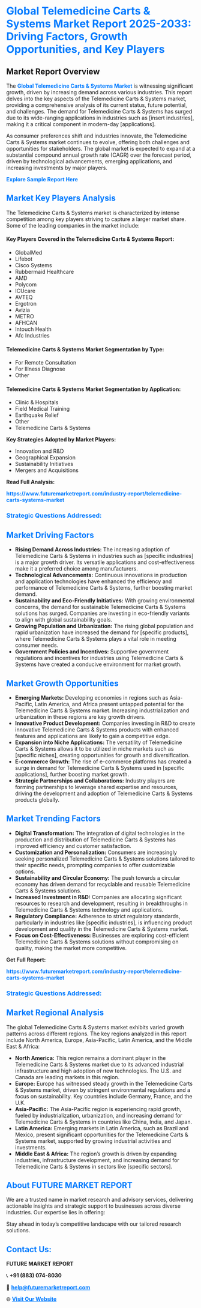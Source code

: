 <h1 style="color: #007BFF;">Global Telemedicine Carts & Systems Market Report 2025-2033: Driving Factors, Growth Opportunities, and Key Players</h1>

<section id="overview">
<h2>Market Report Overview</h2>
<p>The <a href="https://www.futuremarketreport.com/industry-report/telemedicine-carts-systems-market" style="color: #007BFF; text-decoration: none;"><strong>Global Telemedicine Carts & Systems Market</strong></a> is witnessing significant growth, driven by increasing demand across various industries. This report delves into the key aspects of the Telemedicine Carts & Systems market, providing a comprehensive analysis of its current status, future potential, and challenges. The demand for Telemedicine Carts & Systems has surged due to its wide-ranging applications in industries such as [insert industries], making it a critical component in modern-day [applications].</p>
<p>As consumer preferences shift and industries innovate, the Telemedicine Carts & Systems market continues to evolve, offering both challenges and opportunities for stakeholders. The global market is expected to expand at a substantial compound annual growth rate (CAGR) over the forecast period, driven by technological advancements, emerging applications, and increasing investments by major players.</p>
</section>

<section id="overview">
<p><a href="https://www.futuremarketreport.com/request-sample/reportId=125171" style="color: #007BFF; text-decoration: none;"><strong>Explore Sample Report Here</strong></a></p>
</section>

<section id="key-players">
<h2 style="color: #007BFF;">Market Key Players Analysis</h2>
<p>The Telemedicine Carts & Systems market is characterized by intense competition among key players striving to capture a larger market share. Some of the leading companies in the market include:</p>
<h4>Key Players Covered in the Telemedicine Carts & Systems Report:</h4>
<ul><li>GlobalMed</li><li>Lifebot</li><li>Cisco Systems</li><li>Rubbermaid Healthcare</li><li>AMD</li><li>Polycom</li><li>ICUcare</li><li>AVTEQ</li><li>Ergotron</li><li>Avizia</li><li>METRO</li><li>AFHCAN</li><li>Intouch Health</li><li>Afc Industries</li></ul>
<h4>Telemedicine Carts & Systems Market Segmentation by Type:</h4>
<ul><li>For Remote Consultation</li><li>For Illness Diagnose</li><li>Other</li></ul>

<h4>Telemedicine Carts & Systems Market Segmentation by Application:</h4>
<ul><li>Clinic &amp; Hospitals</li><li>Field Medical Training</li><li>Earthquake Relief</li><li>Other</li><li>Telemedicine Carts &amp; Systems</li></ul>
<p><strong>Key Strategies Adopted by Market Players:</strong></p>
<ul>
<li>Innovation and R&D</li>
<li>Geographical Expansion</li>
<li>Sustainability Initiatives</li>
<li>Mergers and Acquisitions</li>
</ul>
</section>

<section>
<p><strong>Read Full Analysis: </strong></p><a href="https://www.futuremarketreport.com/industry-report/telemedicine-carts-systems-market" style="color: #007BFF; text-decoration: none;"><strong>https://www.futuremarketreport.com/industry-report/telemedicine-carts-systems-market</strong></a>
<h3 style="color: #007BFF;">Strategic Questions Addressed:</h3>
</section>

<section id="driving-factors">
<h2 style="color: #007BFF;">Market Driving Factors</h2>
<ul>
<li><strong>Rising Demand Across Industries:</strong> The increasing adoption of Telemedicine Carts & Systems in industries such as [specific industries] is a major growth driver. Its versatile applications and cost-effectiveness make it a preferred choice among manufacturers.</li>
<li><strong>Technological Advancements:</strong> Continuous innovations in production and application technologies have enhanced the efficiency and performance of Telemedicine Carts & Systems, further boosting market demand.</li>
<li><strong>Sustainability and Eco-Friendly Initiatives:</strong> With growing environmental concerns, the demand for sustainable Telemedicine Carts & Systems solutions has surged. Companies are investing in eco-friendly variants to align with global sustainability goals.</li>
<li><strong>Growing Population and Urbanization:</strong> The rising global population and rapid urbanization have increased the demand for [specific products], where Telemedicine Carts & Systems plays a vital role in meeting consumer needs.</li>
<li><strong>Government Policies and Incentives:</strong> Supportive government regulations and incentives for industries using Telemedicine Carts & Systems have created a conducive environment for market growth.</li>
</ul>
</section>

<section id="growth-opportunities">
<h2 style="color: #007BFF;">Market Growth Opportunities</h2>
<ul>
<li><strong>Emerging Markets:</strong> Developing economies in regions such as Asia-Pacific, Latin America, and Africa present untapped potential for the Telemedicine Carts & Systems market. Increasing industrialization and urbanization in these regions are key growth drivers.</li>
<li><strong>Innovative Product Development:</strong> Companies investing in R&D to create innovative Telemedicine Carts & Systems products with enhanced features and applications are likely to gain a competitive edge.</li>
<li><strong>Expansion into Niche Applications:</strong> The versatility of Telemedicine Carts & Systems allows it to be utilized in niche markets such as [specific niches], creating opportunities for growth and diversification.</li>
<li><strong>E-commerce Growth:</strong> The rise of e-commerce platforms has created a surge in demand for Telemedicine Carts & Systems used in [specific applications], further boosting market growth.</li>
<li><strong>Strategic Partnerships and Collaborations:</strong> Industry players are forming partnerships to leverage shared expertise and resources, driving the development and adoption of Telemedicine Carts & Systems products globally.</li>
</ul>
</section>

<section id="trending-factors">
<h2 style="color: #007BFF;">Market Trending Factors</h2>
<ul>
<li><strong>Digital Transformation:</strong> The integration of digital technologies in the production and distribution of Telemedicine Carts & Systems has improved efficiency and customer satisfaction.</li>
<li><strong>Customization and Personalization:</strong> Consumers are increasingly seeking personalized Telemedicine Carts & Systems solutions tailored to their specific needs, prompting companies to offer customizable options.</li>
<li><strong>Sustainability and Circular Economy:</strong> The push towards a circular economy has driven demand for recyclable and reusable Telemedicine Carts & Systems solutions.</li>
<li><strong>Increased Investment in R&D:</strong> Companies are allocating significant resources to research and development, resulting in breakthroughs in Telemedicine Carts & Systems technology and applications.</li>
<li><strong>Regulatory Compliance:</strong> Adherence to strict regulatory standards, particularly in industries like [specific industries], is influencing product development and quality in the Telemedicine Carts & Systems market.</li>
<li><strong>Focus on Cost-Effectiveness:</strong> Businesses are exploring cost-efficient Telemedicine Carts & Systems solutions without compromising on quality, making the market more competitive.</li>
</ul>
</section>

<section>
<p><strong>Get Full Report: </strong></p><a href="https://www.futuremarketreport.com/industry-report/telemedicine-carts-systems-market" style="color: #007BFF; text-decoration: none;"><strong>https://www.futuremarketreport.com/industry-report/telemedicine-carts-systems-market</strong></a>
<h3 style="color: #007BFF;">Strategic Questions Addressed:</h3>
</section>


<section id="regional-analysis">
<h2 style="color: #007BFF;">Market Regional Analysis</h2>
<p>The global Telemedicine Carts & Systems market exhibits varied growth patterns across different regions. The key regions analyzed in this report include North America, Europe, Asia-Pacific, Latin America, and the Middle East & Africa:</p>
<ul>
<li><strong>North America:</strong> This region remains a dominant player in the Telemedicine Carts & Systems market due to its advanced industrial infrastructure and high adoption of new technologies. The U.S. and Canada are leading markets in this region.</li>
<li><strong>Europe:</strong> Europe has witnessed steady growth in the Telemedicine Carts & Systems market, driven by stringent environmental regulations and a focus on sustainability. Key countries include Germany, France, and the U.K.</li>
<li><strong>Asia-Pacific:</strong> The Asia-Pacific region is experiencing rapid growth, fueled by industrialization, urbanization, and increasing demand for Telemedicine Carts & Systems in countries like China, India, and Japan.</li>
<li><strong>Latin America:</strong> Emerging markets in Latin America, such as Brazil and Mexico, present significant opportunities for the Telemedicine Carts & Systems market, supported by growing industrial activities and investments.</li>
<li><strong>Middle East & Africa:</strong> The region’s growth is driven by expanding industries, infrastructure development, and increasing demand for Telemedicine Carts & Systems in sectors like [specific sectors].</li>
</ul>
</section>

<footer>
<h2 style="color: #007BFF;">About FUTURE MARKET REPORT</h2>
<p>We are a trusted name in market research and advisory services, delivering actionable insights and strategic support to businesses across diverse industries. Our expertise lies in offering:</p>

<p>Stay ahead in today’s competitive landscape with our tailored research solutions.</p>

<h2 style="color: #007BFF;">Contact Us:</h2>
<p><strong>FUTURE MARKET REPORT</strong></p>
<p>📞 <strong>+91 (883) 074-8030</strong></p>
<p>📧 <strong><a href="mailto:help@futuremarketreport.com" style="color: #007BFF;">help@futuremarketreport.com</a></strong></p>
<p>🌐 <strong><a href="https://www.futuremarketreport.com/" style="color: #007BFF;">Visit Our Website</a></strong></p>
</footer>